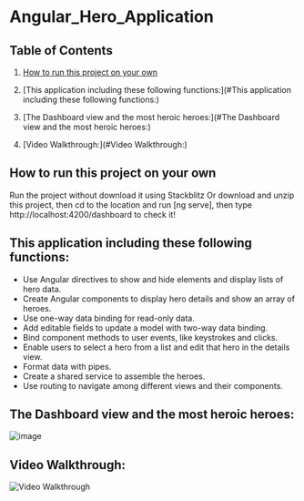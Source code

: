 # Angular_Hero_Application  
## Table of Contents
1. [How to run this project on your own](#How-to-run-this-project-on-your-own)

2. [This application including these following functions:](#This application including these following functions:)
3. [The Dashboard view and the most heroic heroes:](#The Dashboard view and the most heroic heroes:)
4. [Video Walkthrough:](#Video Walkthrough:)
## How to run this project on your own
Run the project without download it using Stackblitz
Or download and unzip this project, then cd to the location and run [ng serve], then type http://localhost:4200/dashboard to check it!

## This application including these following functions:
   - Use Angular directives to show and hide elements and display lists of hero data.
   - Create Angular components to display hero details and show an array of heroes.
   - Use one-way data binding for read-only data.
   - Add editable fields to update a model with two-way data binding.
   - Bind component methods to user events, like keystrokes and clicks.
   - Enable users to select a hero from a list and edit that hero in the details view.
   - Format data with pipes.
   - Create a shared service to assemble the heroes.
   - Use routing to navigate among different views and their components.
## The Dashboard view and the most heroic heroes:
![image](https://github.com/XiaoyangJin/Angular_Hero_Application/assets/90944062/709da6c7-b903-4426-868a-774d7ad34f63)

## Video Walkthrough:
<img src='https://i.imgur.com/eXnlwlv.gif' title='Video Walkthrough' width='' alt='Video Walkthrough' />
